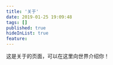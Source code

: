 ```yaml
---
title: '关于'
date: 2019-01-25 19:09:48
tags: []
published: true
hideInList: true
feature: 
---
```

这是关于的页面，可以在这里向世界介绍你！
